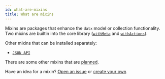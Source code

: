 ```yaml
---
id: what-are-mixins
title: What are mixins
---
```


Mixins are packages that enhance the `datx` model or collection functionality. Two mixins are builtin into the core library ([`withMeta`](with-meta) and [`withActions`](with-actions)).

Other mixins that can be installed separately:
* [`JSON API`](mixin-jsonapi)

There are some other mixins that are [planned](https://github.com/infinum/datx/issues?q=is%3Aissue+is%3Aopen+sort%3Aupdated-desc+label%3Amixins).

Have an idea for a mixin? [Open an issue](https://github.com/infinum/datx/issues/new) or [create your own](building-your-own-mixin).